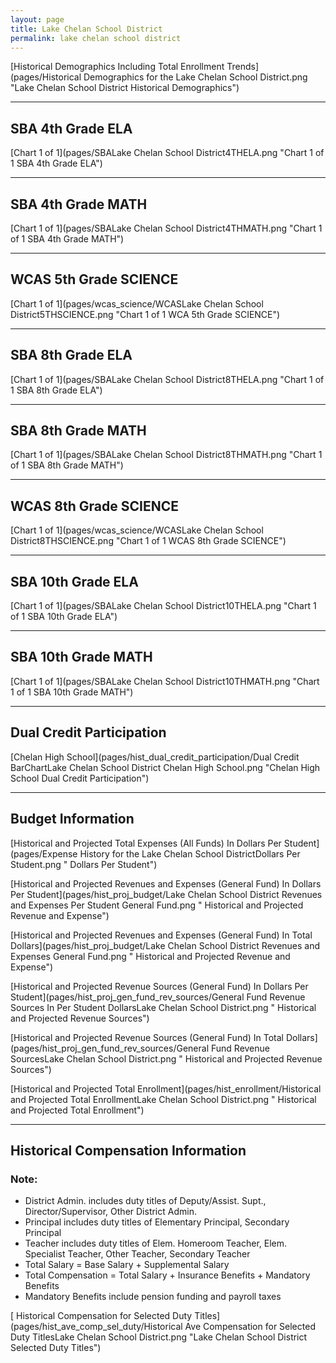 ```yaml
---
layout: page
title: Lake Chelan School District
permalink: lake chelan school district
---
```



[Historical Demographics Including Total Enrollment Trends](pages/Historical Demographics for the Lake Chelan School District.png "Lake Chelan School District Historical Demographics")

___

## SBA 4th Grade ELA

[Chart 1 of 1](pages/SBALake Chelan School District4THELA.png "Chart 1 of 1 SBA 4th Grade ELA")


___

## SBA 4th Grade MATH

[Chart 1 of 1](pages/SBALake Chelan School District4THMATH.png "Chart 1 of 1 SBA 4th Grade MATH")


___

## WCAS 5th Grade SCIENCE

[Chart 1 of 1](pages/wcas_science/WCASLake Chelan School District5THSCIENCE.png "Chart 1 of 1 WCA 5th Grade SCIENCE")


___

## SBA 8th Grade ELA

[Chart 1 of 1](pages/SBALake Chelan School District8THELA.png "Chart 1 of 1 SBA 8th Grade ELA")


___

## SBA 8th Grade MATH

[Chart 1 of 1](pages/SBALake Chelan School District8THMATH.png "Chart 1 of 1 SBA 8th Grade MATH")


___

## WCAS 8th Grade SCIENCE

[Chart 1 of 1](pages/wcas_science/WCASLake Chelan School District8THSCIENCE.png "Chart 1 of 1 WCAS 8th Grade SCIENCE")


___

## SBA 10th Grade ELA

[Chart 1 of 1](pages/SBALake Chelan School District10THELA.png "Chart 1 of 1 SBA 10th Grade ELA")


___

## SBA 10th Grade MATH

[Chart 1 of 1](pages/SBALake Chelan School District10THMATH.png "Chart 1 of 1 SBA 10th Grade MATH")


___

## Dual Credit Participation

[Chelan High School](pages/hist_dual_credit_participation/Dual Credit BarChartLake Chelan School District Chelan High School.png "Chelan High School Dual Credit Participation")


___

## Budget Information

[Historical and Projected Total Expenses (All Funds) In Dollars Per Student](pages/Expense History for the Lake Chelan School DistrictDollars Per Student.png " Dollars Per Student")

[Historical and Projected Revenues and Expenses (General Fund) In Dollars Per Student](pages/hist_proj_budget/Lake Chelan School District Revenues and Expenses Per Student General Fund.png " Historical and Projected Revenue and Expense")

[Historical and Projected Revenues and Expenses (General Fund) In Total Dollars](pages/hist_proj_budget/Lake Chelan School District Revenues and Expenses General Fund.png " Historical and Projected Revenue and Expense")

[Historical and Projected Revenue Sources (General Fund) In Dollars Per Student](pages/hist_proj_gen_fund_rev_sources/General Fund Revenue Sources In Per Student DollarsLake Chelan School District.png " Historical and Projected Revenue Sources")

[Historical and Projected Revenue Sources (General Fund) In Total Dollars](pages/hist_proj_gen_fund_rev_sources/General Fund Revenue SourcesLake Chelan School District.png " Historical and Projected Revenue Sources")

[Historical and Projected Total Enrollment](pages/hist_enrollment/Historical and Projected Total EnrollmentLake Chelan School District.png " Historical and Projected Total Enrollment")


___

## Historical Compensation Information
### Note:
- District Admin. includes duty titles of Deputy/Assist. Supt., Director/Supervisor, Other District Admin.
- Principal includes duty titles of Elementary Principal, Secondary Principal
- Teacher includes duty titles of Elem. Homeroom Teacher, Elem. Specialist Teacher, Other Teacher, Secondary Teacher
- Total Salary = Base Salary + Supplemental Salary
- Total Compensation = Total Salary + Insurance Benefits + Mandatory Benefits
- Mandatory Benefits include pension funding and payroll taxes

[ Historical Compensation for Selected Duty Titles](pages/hist_ave_comp_sel_duty/Historical Ave Compensation for Selected Duty TitlesLake Chelan School District.png "Lake Chelan School District Selected Duty Titles")

